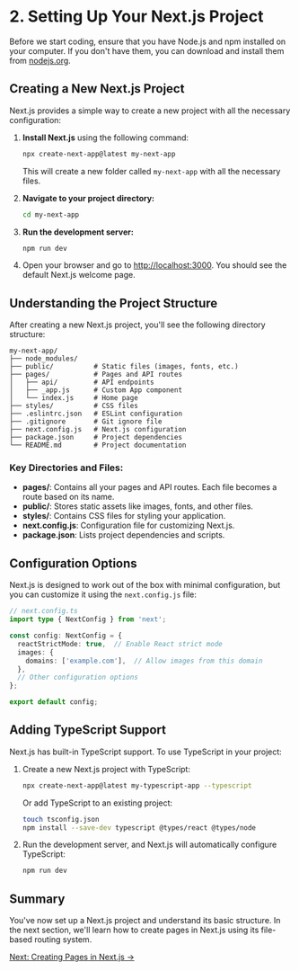 # 2. Setting Up Your Next.js Project

Before we start coding, ensure that you have Node.js and npm installed on your computer. If you don't have them, you can download and install them from [nodejs.org](https://nodejs.org/).

## Creating a New Next.js Project

Next.js provides a simple way to create a new project with all the necessary configuration:

1. **Install Next.js** using the following command:

   ```bash
   npx create-next-app@latest my-next-app
   ```

   This will create a new folder called `my-next-app` with all the necessary files.

2. **Navigate to your project directory:**

   ```bash
   cd my-next-app
   ```

3. **Run the development server:**

   ```bash
   npm run dev
   ```

4. Open your browser and go to [http://localhost:3000](http://localhost:3000). You should see the default Next.js welcome page.

## Understanding the Project Structure

After creating a new Next.js project, you'll see the following directory structure:

```
my-next-app/
├── node_modules/
├── public/          # Static files (images, fonts, etc.)
├── pages/           # Pages and API routes
│   ├── api/         # API endpoints
│   ├── _app.js      # Custom App component
│   └── index.js     # Home page
├── styles/          # CSS files
├── .eslintrc.json   # ESLint configuration
├── .gitignore       # Git ignore file
├── next.config.js   # Next.js configuration
├── package.json     # Project dependencies
└── README.md        # Project documentation
```

### Key Directories and Files:

- **pages/**: Contains all your pages and API routes. Each file becomes a route based on its name.
- **public/**: Stores static assets like images, fonts, and other files.
- **styles/**: Contains CSS files for styling your application.
- **next.config.js**: Configuration file for customizing Next.js.
- **package.json**: Lists project dependencies and scripts.

## Configuration Options

Next.js is designed to work out of the box with minimal configuration, but you can customize it using the `next.config.js` file:

```typescript
// next.config.ts
import type { NextConfig } from 'next';

const config: NextConfig = {
  reactStrictMode: true,  // Enable React strict mode
  images: {
    domains: ['example.com'],  // Allow images from this domain
  },
  // Other configuration options
};

export default config;
```

## Adding TypeScript Support

Next.js has built-in TypeScript support. To use TypeScript in your project:

1. Create a new Next.js project with TypeScript:

   ```bash
   npx create-next-app@latest my-typescript-app --typescript
   ```

   Or add TypeScript to an existing project:

   ```bash
   touch tsconfig.json
   npm install --save-dev typescript @types/react @types/node
   ```

2. Run the development server, and Next.js will automatically configure TypeScript:

   ```bash
   npm run dev
   ```

## Summary

You've now set up a Next.js project and understand its basic structure. In the next section, we'll learn how to create pages in Next.js using its file-based routing system.

[Next: Creating Pages in Next.js →](./3-creating-pages.md)
